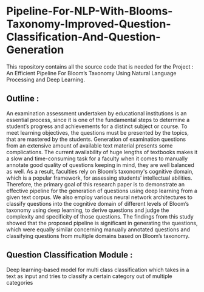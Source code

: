 # Pipeline-For-NLP-With-Blooms-Taxonomy-Improved-Question-Classification-And-Question-Generation
This repository contains all the source code that is needed for the Project : An Efficient Pipeline For Bloom’s Taxonomy Using Natural Language Processing and Deep Learning.

## Outline : 
An examination assessment undertaken by educational institutions is an essential process, since it is one of the fundamental steps to determine a student’s progress and achievements for a distinct subject or course. To meet learning objectives, the questions must be presented by the topics, that are mastered by the students. Generation of examination questions from an extensive amount of available text material presents some complications. The current availability of huge lengths of textbooks makes it a slow and time-consuming task for a faculty when it comes to manually annotate good quality of questions keeping in mind, they are well balanced as well. As a result, faculties rely on Bloom’s taxonomy's cognitive domain, which is a popular framework, for assessing students’ intellectual abilities. 
Therefore, the primary goal of this research paper is to demonstrate an effective pipeline for the generation of questions using deep learning from a given text corpus. We also employ various neural network architectures to classify questions into the cognitive domain of different levels of Bloom’s taxonomy using deep learning, to derive questions and judge the complexity and specificity of those questions. 
The findings from this study showed that the proposed pipeline is significant in generating the questions, which were equally similar concerning manually annotated questions and classifying questions from multiple domains based on Bloom’s taxonomy.


## Question Classification Module : 
Deep learning-based model for multi class classification which takes in a text as input and tries to classify a certain category out of multiple categories

